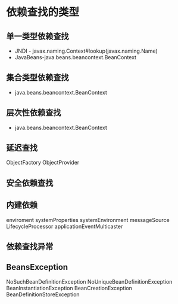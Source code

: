 # 依赖查找的类型
## 单一类型依赖查找
* JNDI - javax.naming.Context#lookup(javax.naming.Name)
* JavaBeans-java.beans.beancontext.BeanContext
## 集合类型依赖查找
* java.beans.beancontext.BeanContext
## 层次性依赖查找
* java.beans.beancontext.BeanContext


## 延迟查找
ObjectFactory
ObjectProvider

## 安全依赖查找


## 内建依赖
enviroment
systemProperties
systemEnvironment
messageSource
LifecycleProcessor
applicationEventMulticaster

## 依赖查找异常
## BeansException
NoSuchBeanDefinitionException
NoUniqueBeanDefinitionException
BeanInstantiationException
BeanCreationException
BeanDefinitionStoreException